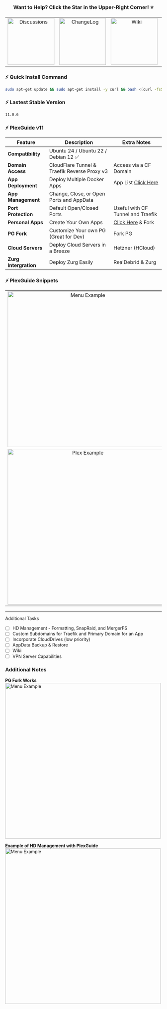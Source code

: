 <h3 align="center">Want to Help? Click the Star in the Upper-Right Corner! ⭐</h2>

<p align="center">
  <table align="center" border="0">
    <tr>
      <td align="center"><a href="https://discord.gg/C9JnTHc655"><img src="https://i.imgur.com/qwZEVKG.jpeg" alt="Discussions" width="150"></a></td>
      <td align="center"><a href="https://github.com/plexguide/PlexGuide.com/wiki/Change-Log"><img src="https://i.imgur.com/5sZSukx.png" alt="ChangeLog" width="150"></a></td>
      <td align="center"><a href="https://github.com/plexguide/PlexGuide.com/wiki"><img src="https://i.imgur.com/YNf9ps0.png" alt="Wiki" width="150"></a></td>
      <td align="center"><a href="https://github.com/plexguide/PlexGuide.com/wiki/Donations"><img src="https://i.imgur.com/1TAkRpM.png" alt="Donate" width="150"></a></td>
    </tr>
  </table>
</p>

### ⚡ Quick Install Command

```bash
sudo apt-get update && sudo apt-get install -y curl && bash <(curl -fsSL https://raw.githubusercontent.com/plexguide/Installer/v11/install_menu.sh)
```

### ⚡ Lastest Stable Version
```bash
11.0.6
```

### ⚡ PlexGuide v11

| **Feature**        | Description                                                                                           | **Extra Notes**
|--------------------|-------------------------------------------------------------------------------------------------------|----------------------------|
| **Compatibility**  | Ubuntu 24 / Ubuntu 22 / Debian 12 ✅                                                                   |
| **Domain Access**  | CloudFlare Tunnel & Traefik Reverse Proxy v3                                                          | Access via a CF Domain
| **App Deployment** | Deploy Multiple Docker Apps | App List [Click Here](https://github.com/plexguide/Apps)
| **App Management** | Change, Close, or Open Ports and AppData |
| **Port Protection**  | Default Open/Closed Ports | Useful with CF Tunnel and Traefik
| **Personal Apps**  | Create Your Own Apps | [Click Here](https://github.com/plexguide/AppsFork) & Fork
| **PG Fork**  | Customize Your own PG (Great for Dev) | Fork PG
| **Cloud Servers**  | Deploy Cloud Servers in a Breeze | Hetzner (HCloud)
| **Zurg Intergration**  | Deploy Zurg Easily | RealDebrid & Zurg


### ⚡ PlexGuide Snippets

<p align="center">
  <table align="center">
    <tr>
      <td align="center"><img src="https://i.imgur.com/hIbmdWr.jpeg" alt="Menu Example" width="500"></td>
      <td align="center"><img src="https://i.imgur.com/TNy3rmn.jpeg" alt="Plex Example" width="500"></td>
    </tr>
    <tr>
      <td align="center"><img src="https://i.imgur.com/HDJ6kPL.jpeg" alt="Plex Example" width="500"></td>
      <td align="center"><img src="https://i.imgur.com/uemOQUJ.jpeg" alt="Plex Example" width="500"></td>
    </tr>
  </table>
</p>

----

Additional Tasks
- [ ] HD Management - Formatting, SnapRaid, and MergerFS
- [ ] Custom Subdomains for Traefik and Primary Domain for an App
- [ ] Incorporate CloudDrives (low priority)
- [ ] AppData Backup & Restore  
- [ ] Wiki
- [ ] VPN Server Capabilities

### **Additional Notes**

**PG Fork Works**<br>
<img src="https://i.imgur.com/AhSpjrL.jpeg" alt="Menu Example" width="500">

**Example of HD Management with PlexGuide**<br>
<img src="https://i.imgur.com/muqXL24.jpeg" alt="Menu Example" width="500">
